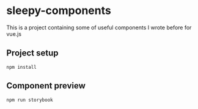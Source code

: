 # sleepy-components

This is a project containing some of useful components I wrote before for vue.js

## Project setup
```
npm install
```

## Component preview
```
npm run storybook
```
